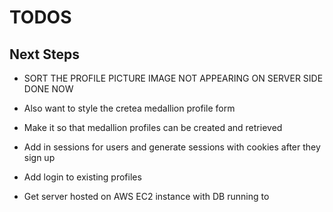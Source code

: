 # TODOS

## Next Steps

- SORT THE PROFILE PICTURE IMAGE NOT APPEARING ON SERVER SIDE DONE NOW

- Also want to style the cretea medallion profile form

- Make it so that medallion profiles can be created and retrieved
- Add in sessions for users and generate sessions with cookies after they sign up
- Add login to existing profiles
- Get server hosted on AWS EC2 instance with DB running to
